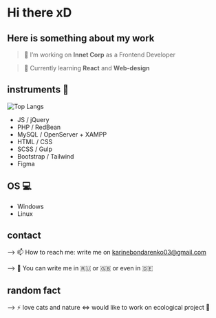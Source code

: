 # Hi there xD

## Here is something about my work

>🔭 I’m working on **Innet Corp** as a Frontend Developer

> 🌱 Currently learning **React** and **Web-design**


## instruments :construction:


<!--   <img src="https://github-readme-stats.vercel.app/api/top-langs/?username=LivingTribunal18&layout=compact&hide_border=true&theme=darcula&bg_color=00000000&langs_count=6&hide=jupyter%20notebook,tex,css,php"> -->
![Top Langs](https://github-readme-stats.vercel.app/api/top-langs/?username=LivingTribunal18&layout=compact&title_color=007bff&text_color=e7e7e7&icon_color=007bff&bg_color=000)


- JS / jQuery 
- PHP / RedBean
- MySQL / OpenServer + XAMPP 
- HTML / CSS
- SCSS / Gulp
- Bootstrap / Tailwind
- Figma


## OS :computer:
- Windows
- Linux


## contact
--> 📫 How to reach me: write me on karinebondarenko03@gmail.com

--> :round_pushpin: You can write me in  :ru:  or  :gb:  or  even in  :de:


## random fact
--> ⚡ love cats and nature <=> would like to work on ecological project :evergreen_tree:

